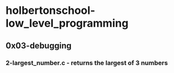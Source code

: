 # holbertonschool-low_level_programming
## 0x03-debugging
### 2-largest_number.c - returns the largest of 3 numbers
